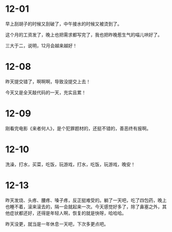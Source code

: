 # 12-01

早上刮胡子的时候又刮破了，中午接水的时候又被烫到了。

这个月的工资发了，晚上也把需求都写完了，我也把昨晚惹生气的喵儿哄好了。

三大于二，说明，12月会越来越好！

# 12-08

昨天提交错了，啊啊啊，导致没提交上去！

今天又是全天敲代码的一天，充实且累！

# 12-09

刚看完电影《来者何人》，是个犯罪题材的，还挺不错的，善恶终有报啊。                                                                                                                                                                                                               

# 12-10

洗澡，打水，买菜，吃饭，玩游戏，打水，吃饭，玩游戏，晚安！

# 12-13

昨天发烧、头疼、腰疼、嗓子疼，反正挺难受的。躺了一天吧，吃了四包药，晚上也睡不着，滚来滚去的，隔一会就起来一次。今天感觉好多了，除了鼻塞之外，其他症状都还好，还得是年轻人啊，恢复的就是快呀，哈哈哈。

昨天没更，就当是一年休息一天吧，下次多更点吧。